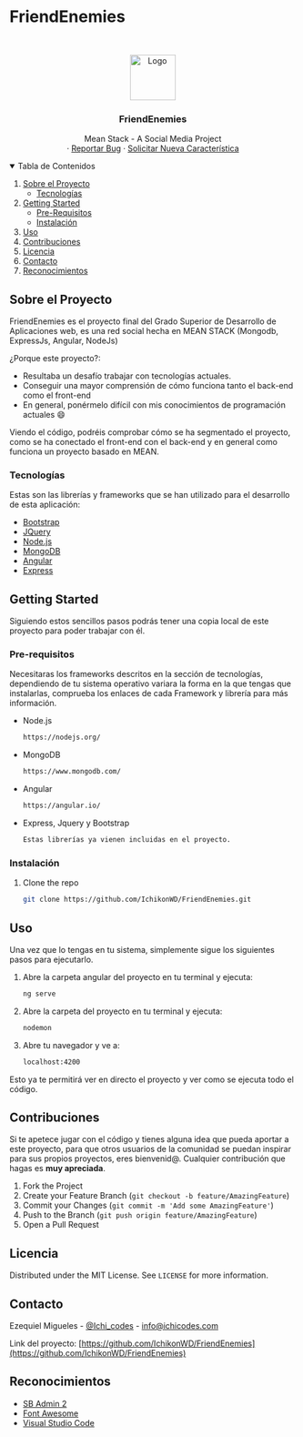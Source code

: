 # FriendEnemies

<!-- LOGO -->
<br />
<p align="center">
  <a href="https://github.com/IchikonWD/FriendEnemies/blob/08d09bc471ad1f875103fb1683118d128a8f47a4/angular/src/assets/images/logo300x300.png">
    <img src="images/logo.png" alt="Logo" width="80" height="80">
  </a>

  <h3 align="center">FriendEnemies</h3>

  <p align="center">
    Mean Stack - A Social Media Project
    <br />
    ·
    <a href="https://github.com/IchikonWD/FriendEnemies/issues">Reportar Bug</a>
    ·
    <a href="https://github.com/IchikonWD/FriendEnemies/issues">Solicitar Nueva Característica</a>
  </p>
</p>

<!-- TABLE OF CONTENTS -->
<details open="open">
  <summary>Tabla de Contenidos</summary>
  <ol>
    <li>
      <a href="#sobre-el-proyecto">Sobre el Proyecto</a>
      <ul>
        <li><a href="#tecnologías">Tecnologías</a></li>
      </ul>
    </li>
    <li>
      <a href="#getting-started">Getting Started</a>
      <ul>
        <li><a href="#pre-requisitos">Pre-Requisitos</a></li>
        <li><a href="#instalación">Instalación</a></li>
      </ul>
    </li>
    <li><a href="#uso">Uso</a></li>
    <li><a href="#contribuciones">Contribuciones</a></li>
    <li><a href="#licencia">Licencia</a></li>
    <li><a href="#contacto">Contacto</a></li>
    <li><a href="#reconocimientos">Reconocimientos</a></li>
  </ol>
</details>

<!-- ABOUT THE PROJECT -->

## Sobre el Proyecto

FriendEnemies es el proyecto final del Grado Superior de Desarrollo de Aplicaciones web, es una red social hecha en MEAN STACK (Mongodb, ExpressJs, Angular, NodeJs)

¿Porque este proyecto?:

- Resultaba un desafío trabajar con tecnologías actuales.
- Conseguir una mayor comprensión de cómo funciona tanto el back-end como el front-end
- En general, ponérmelo difícil con mis conocimientos de programación actuales :smile:

Viendo el código, podréis comprobar cómo se ha segmentado el proyecto, como se ha conectado el front-end con el back-end y en general como funciona un proyecto basado en MEAN.

### Tecnologías

Estas son las librerías y frameworks que se han utilizado para el desarrollo de esta aplicación:

- [Bootstrap](https://getbootstrap.com)
- [JQuery](https://jquery.com)
- [Node.js](https://nodejs.org/)
- [MongoDB](https://www.mongodb.com/)
- [Angular](https://angular.io/)
- [Express](https://expressjs.com/)

<!-- GETTING STARTED -->

## Getting Started

Siguiendo estos sencillos pasos podrás tener una copia local de este proyecto para poder trabajar con él.

### Pre-requisitos

Necesitaras los frameworks descritos en la sección de tecnologías, dependiendo de tu sistema operativo variara la forma en la que tengas que instalarlas, comprueba los enlaces de cada Framework y librería para más información.

- Node.js
  ```sh
  https://nodejs.org/
  ```
- MongoDB
  ```sh
  https://www.mongodb.com/
  ```
- Angular
  ```sh
  https://angular.io/
  ```
- Express, Jquery y Bootstrap
  ```sh
  Estas librerías ya vienen incluidas en el proyecto.
  ```

### Instalación

1. Clone the repo
   ```sh
   git clone https://github.com/IchikonWD/FriendEnemies.git
   ```

<!-- USO -->

## Uso

Una vez que lo tengas en tu sistema, simplemente sigue los siguientes pasos para ejecutarlo.

1. Abre la carpeta angular del proyecto en tu terminal y ejecuta:
   ```sh
   ng serve
   ```
2. Abre la carpeta del proyecto en tu terminal y ejecuta:
   ```sh
   nodemon
   ```
3. Abre tu navegador y ve a:
   ```sh
   localhost:4200
   ```

Esto ya te permitirá ver en directo el proyecto y ver como se ejecuta todo el código.

<!-- Contribuciones -->

## Contribuciones

Si te apetece jugar con el código y tienes alguna idea que pueda aportar a este proyecto, para que otros usuarios de la comunidad se puedan inspirar para sus propios proyectos, eres bienvenid@. Cualquier contribución que hagas es **muy apreciada**.

1. Fork the Project
2. Create your Feature Branch (`git checkout -b feature/AmazingFeature`)
3. Commit your Changes (`git commit -m 'Add some AmazingFeature'`)
4. Push to the Branch (`git push origin feature/AmazingFeature`)
5. Open a Pull Request

<!-- LICENCIA -->

## Licencia

Distributed under the MIT License. See `LICENSE` for more information.

<!-- Contacto -->

## Contacto

Ezequiel Migueles - [@Ichi_codes](https://twitter.com/Ichi_codes) - info@ichicodes.com

Link del proyecto: [https://github.com/IchikonWD/FriendEnemies](https://github.com/IchikonWD/FriendEnemies)

<!-- Reconocimientos -->

## Reconocimientos

- [SB Admin 2](https://startbootstrap.com/theme/sb-admin-2)
- [Font Awesome](https://fontawesome.com)
- [Visual Studio Code](https://code.visualstudio.com/)
